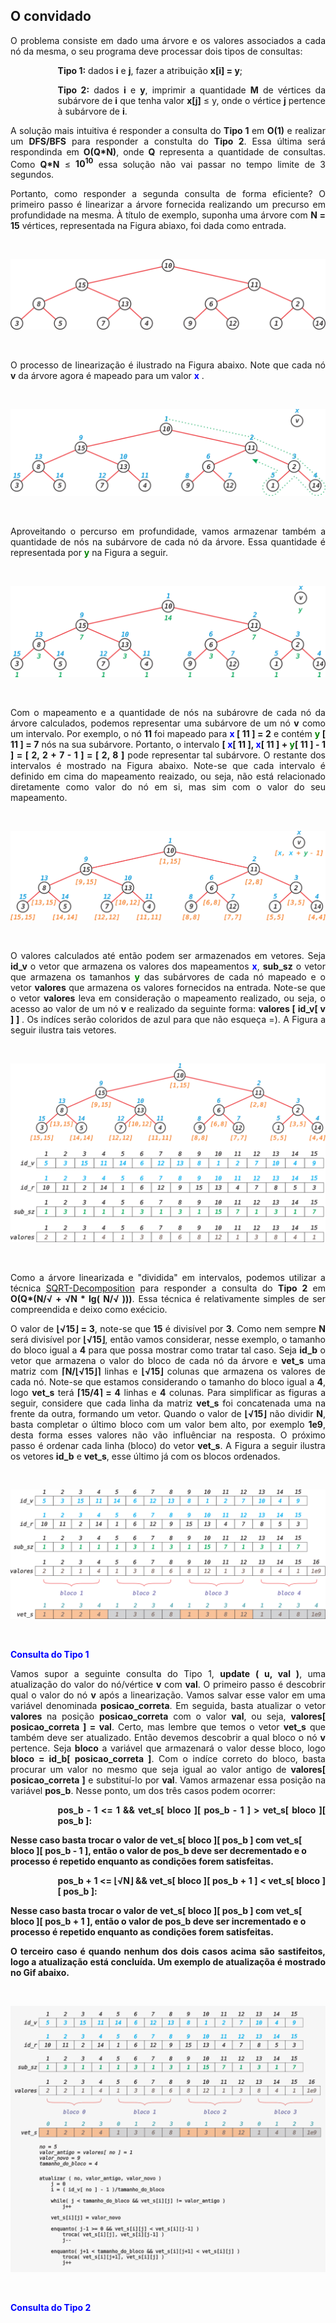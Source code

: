 <div id="convidado">

</div>

## O convidado

<p align="justify">

</p>
<p align="justify">
O problema consiste em dado uma árvore e os valores associados a cada nó da mesma, o seu programa deve processar dois tipos de consultas:
<p style="margin-left:2cm;" align="justify" > <b>Tipo 1:</b> dados <b>i</b> e <b>j</b>, fazer a atribuição <b>x[i] = y</b>;</p>
<p style="margin-left:2cm;" align="justify" > <b>Tipo 2:</b> dados <b>i</b> e <b>y</b>, imprimir a quantidade <b>M</b> de vértices da subárvore de <b>i</b> que tenha valor <b>x[j]</b> &le; y, onde o vértice <b>j</b> pertence à subárvore de <b>i</b>.
</p>
<p align="justify">
A solução mais intuitiva é responder a consulta do <b>Tipo 1</b> em <b>O(1)</b> e realizar um <b>DFS/BFS</b> para responder a constulta do <b>Tipo 2</b>. Essa última será respondinda em <b>O(Q*N)</b>, onde <b>Q</b> representa a quantidade de consultas. Como <b>Q*N</b> &le; <b>10<sup>10</sup></b> essa solução não vai passar no tempo limite de 3 segundos. 
</p>
<p align="justify">
Portanto, como responder a segunda consulta de forma eficiente? O primeiro passo é linearizar a árvore fornecida realizando um precurso em profundidade na mesma. À título de exemplo, suponha uma árvore com <b>N = 15</b> vértices, representada na Figura abiaxo, foi dada como entrada.
</p>

<p>&nbsp;</p>

<p><img src="/_assets/images/tree.png" class="center-image"></p>

<p>&nbsp;</p>

<p align="justify">
O processo de linearização é ilustrado na Figura abaixo. Note que cada nó <b>v</b> da árvore agora é mapeado para um valor <font color="blue"> <b>x</b> </font>.
</p>

<p>&nbsp;</p>

<p><img src="/_assets/images/percurso.png" class="center-image"></p>

<p>&nbsp;</p>

<p align="justify">
Aproveitando o percurso em profundidade, vamos armazenar também a quantidade de nós na subárvore de cada nó da árvore. Essa quantidade é representada por <font color="green"> <b>y</b> </font> na Figura a seguir.
</p>

<p>&nbsp;</p>

<p><img src="/_assets/images/sub.png" class="center-image"></p>

<p>&nbsp;</p>


<p align="justify">
Com o mapeamento e a quantidade de nós na subárovre de cada nó da árvore calculados, podemos representar uma subárvore de um nó <b>v</b> como um intervalo. Por exemplo, o nó <b>11</b> foi mapeado para <b><font color="blue">x</font> [ 11 ] = 2</b> e contém <b><font color="green">y</font> [ 11 ] = 7</b> nós na sua subárvore. Portanto, o intervalo <b>[ <font color="blue">x</font>[ 11 ], <font color="blue">x</font>[ 11 ] + <font color="green">y</font>[ 11 ] - 1 ] = [ 2, 2 + 7 - 1 ] = [ 2, 8 ]</b> pode representar tal subárvore. O restante dos intervalos é mostrado na Figura abaixo. Note-se que cada intervalo é definido em cima do mapeamento reaizado, ou seja, não está relacionado diretamente como valor do nó em si, mas sim com o valor do seu mapeamento. 
</p>

<p>&nbsp;</p>

<p><img src="/_assets/images/range.png" class="center-image"></p>

<p>&nbsp;</p>
<p align="justify">
O valores calculados até então podem ser armazenados em vetores. Seja <b>id_v</b> o vetor que armazena os valores dos mapeamentos <b><font color="blue">x</font></b>, <b>sub_sz</b> o vetor que armazena os tamanhos <b><font color="green">y</font></b> das subárvores de cada nó mapeado e o vetor <b>valores</b> que armazena os valores fornecidos na entrada. Note-se que o vetor <b>valores</b> leva em consideração o mapeamento realizado, ou seja, o acesso ao valor de um nó <b>v</b> e realizado da seguinte forma: <b>valores [ id_v[ v ] ] </b>. Os indíces serão coloridos de azul para que não esqueça =). A Figura a seguir ilustra tais vetores.
</p>
<p>&nbsp;</p>

<p><img src="/_assets/images/vetores.png" class="center-image"></p>

<p>&nbsp;</p>
<p align="justify">
Como a árvore linearizada e "dividida" em intervalos, podemos utilizar a técnica <a href="http://www.geeksforgeeks.org/sqrt-square-root-decomposition-technique-set-1-introduction/">SQRT-Decomposition</a> para responder a consulta do <b>Tipo 2</b> em <b>O(Q*(N/&radic; + &radic;N * lg( N/&radic; )))</b>. Essa técnica é relativamente simples de ser compreendida e deixo como exécicio. 
</p>
<p align="justify">
O valor de <b>&lfloor;&radic;15&rfloor; = 3</b>, note-se que <b>15</b> é divisível por <b>3</b>. Como nem sempre <b>N</b> será divisível por <b>&lfloor;&radic;15&rfloor;</b>, então vamos considerar, nesse exemplo, o tamanho do bloco igual a <b>4</b> para que possa mostrar como tratar tal caso. Seja <b>id_b</b> o vetor que armazena o valor do bloco de cada nó da árvore e <b>vet_s</b> uma matriz com <b>&lceil;N/&lfloor;&radic;15&rfloor;&rceil;</b> linhas e <b>&lfloor;&radic;15&rfloor;</b> colunas que armazena os valores de cada nó. Note-se que estamos considerando o tamanho do bloco igual a <b>4</b>, logo <b>vet_s</b> terá <b>&lceil;15/4&rceil; = 4</b> linhas e <b>4</b> colunas. Para simplificar as figuras a seguir, considere que cada linha da matriz <b>vet_s</b> foi concatenada uma na frente da outra, formando um vetor. Quando o valor de <b>&lfloor;&radic;15&rfloor;</b> não dividir <b>N</b>, basta completar o último bloco com um valor bem alto, por exemplo <b>1e9</b>, desta forma esses valores não vão influênciar na resposta. O próximo passo é ordenar cada linha (bloco) do vetor <b>vet_s</b>. A Figura a seguir  ilustra os vetores <b>id_b</b> e <b>vet_s</b>, esse último já com os blocos ordenados.
</p>
<p>&nbsp;</p>

<p><img src="/_assets/images/blocos.png" class="center-image"></p>

<p>&nbsp;</p>

<b><font color="blue">Consulta do Tipo 1</font></b>

<p align="justify" >
Vamos supor a seguinte consulta do Tipo 1, <b>update ( u, val )</b>, uma atualização do valor do nó/vértice <b>v</b> com <b>val</b>. O primeiro passo é descobrir qual o valor do nó <b>v</b> após a linearização. Vamos salvar esse valor em uma variável denominada <b>posicao_correta</b>. Em seguida, basta atualizar o vetor <b>valores</b> na posição <b>posicao_correta</b> com o valor <b>val</b>, ou seja, <b>valores[ posicao_correta ] = val</b>. Certo, mas lembre que temos o vetor <b>vet_s</b> que também deve ser atualizado. Então devemos descobrir a qual bloco o nó <b>v</b> pertence. Seja <b>bloco</b> a variável que armazenará o valor desse bloco, logo <b>bloco = id_b[ posicao_correta ]</b>. Com o indíce correto do bloco, basta procurar um valor no mesmo que seja igual ao valor antigo de <b>valores[ posicao_correta ]</b> e substituí-lo por <b>val</b>. Vamos armazenar essa posição na variável <b>pos_b</b>. Nesse ponto, um dos três casos podem ocorrer:
</p>
<p style="margin-left:2cm;" align="justify" ><b>pos_b - 1 <= 1 && vet_s[ bloco ][ pos_b - 1 ] > vet_s[ bloco ][ pos_b ]:</p>Nesse caso basta trocar o valor de <b>vet_s[ bloco ][ pos_b ]</b> com <b>vet_s[ bloco ][ pos_b - 1 ]</b>, então o valor de <b>pos_b</b> deve ser decrementado e o processo é repetido enquanto as condições forem satisfeitas.

<p style="margin-left:2cm;" align="justify" ><b>pos_b + 1 <= &lfloor;&radic;N&rfloor; && vet_s[ bloco ][ pos_b + 1 ] < vet_s[ bloco ][ pos_b ]:</p>Nesse caso basta trocar o valor de <b>vet_s[ bloco ][ pos_b ]</b> com <b>vet_s[ bloco ][ pos_b + 1 ]</b>, então o valor de <b>pos_b</b> deve ser incrementado e o processo é repetido enquanto as condições forem satisfeitas.

<p align="justify" >
O terceiro caso é quando nenhum dos dois casos acima são sastifeitos, logo a atualização está concluída. Um exemplo de atualizaçõa é mostrado no Gif abaixo.
</p>

<p>&nbsp;</p>

<p><img src="/_assets/images/update_v2.gif" class="center-image"></p>

<p>&nbsp;</p>

<b><font color="blue">Consulta do Tipo 2</font></b>



<!--Um exemplo de implementação segue abaixo: -->

<!--{% gist wellvolks/468854028542097e55407afa7a403b2b guarda_costeira.cpp %}-->

